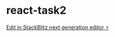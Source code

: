 # react-task2

[Edit in StackBlitz next generation editor ⚡️](https://stackblitz.com/~/github.com/swethakattukota/react-task2)